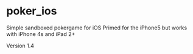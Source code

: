 poker_ios
===================

Simple sandboxed pokergame for iOS
Primed for the iPhone5 but works with iPhone 4s and iPad 2+

Version 1.4
